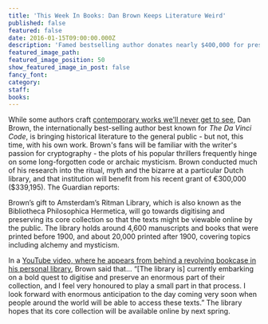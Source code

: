 ```yaml
---
title: 'This Week In Books: Dan Brown Keeps Literature Weird'
published: false
featured: false
date: 2016-01-15T09:00:00.000Z
description: 'Famed bestselling author donates nearly $400,000 for preservation of priceless arcane manuscripts.'
featured_image_path:
featured_image_position: 50
show_featured_image_in_post: false
fancy_font:
category:
staff:
books:
---
```



While some authors craft [contemporary works we'll never get to see](http://www.brooklinebooksmith.com/this-week-in-books/2016/06/06/this-week-in-books-by-the-time-david-mitchell-s-next-book-comes-out-we-ll-all-be-dead/), Dan Brown, the internationally best-selling author best known for *The Da Vinci Code*, is bringing historical literature to the general public - but not, this time, with his own work. Brown's fans will be familiar with the writer's passion for cryptography - the plots of his popular thrillers frequently hinge on some long-forgotten code or archaic mysticism. Brown conducted much of his research into the ritual, myth and the bizarre at a particular Dutch library, and that institution will benefit from his recent grant of €300,000 ($339,195). The Guardian reports:

Brown’s gift to Amsterdam’s Ritman Library, which is also known as the Bibliotheca Philosophica Hermetica, will go towards digitising and preserving its core collection so that the texts might be viewable online by the public. The library holds around 4,600 manuscripts and books that were printed before 1900, and about 20,000 printed after 1900, covering topics including alchemy and mysticism.

In a [YouTube video, where he appears from behind a revolving bookcase in his personal library](http://www.ritmanlibrary.com/2016/06/author-dan-brown-donates-to-digitize-ancient-texts/), Brown said that… “[The library is] currently embarking on a bold quest to digitise and preserve an enormous part of their collection, and I feel very honoured to play a small part in that process. I look forward with enormous anticipation to the day coming very soon when people around the world will be able to access these texts.” The library hopes that its core collection will be available online by next spring.